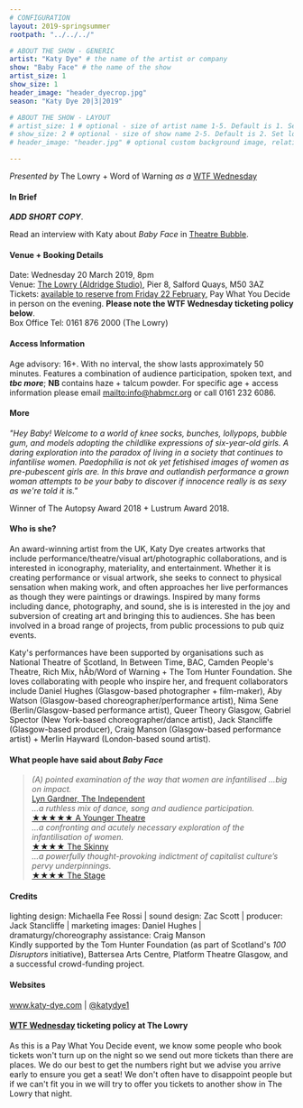 ```yaml
---
# CONFIGURATION
layout: 2019-springsummer
rootpath: "../../../"

# ABOUT THE SHOW - GENERIC
artist: "Katy Dye" # the name of the artist or company
show: "Baby Face" # the name of the show
artist_size: 1
show_size: 1
header_image: "header_dyecrop.jpg"    
season: "Katy Dye 20|3|2019"

# ABOUT THE SHOW - LAYOUT
# artist_size: 1 # optional - size of artist name 1-5. Default is 1. Set longer names to lower values
# show_size: 2 # optional - size of show name 2-5. Default is 2. Set longer names to lower values
# header_image: "header.jpg" # optional custom background image, relative to current page

---
```

*Presented by* The Lowry + Word of Warning *as a* <a href="http://thelowry.com/about-us/festivals-projects/take-a-risk/wtf-wednesday" target="_blank">WTF Wednesday</a>
         
#### In Brief      
***ADD SHORT COPY***.        
         
Read an interview with Katy about *Baby Face* in <a href="http://www.theatrebubble.com/2018/07/edinburgh-fringe-2018-interview-with-katy-dye" target="_blank">Theatre Bubble</a>.         
        
#### Venue + Booking Details           
Date: Wednesday 20 March 2019, 8pm        
Venue: <a href="http://thelowry.com/visit-lowry/how-to-get-here" target="_blank">The Lowry (Aldridge Studio)</a>, Pier 8, Salford Quays, M50 3AZ         
Tickets: <a href="http://www.thelowry.com/whats-on/wtf-wednesday-katy-dye-babyface" target="_blank">available to reserve from Friday 22 February</a>, Pay What You Decide in person on the evening. **Please note the WTF Wednesday ticketing policy below**.          
Box Office Tel: 0161 876 2000 (The Lowry)          
          
#### Access Information        
Age advisory: 16+. With no interval, the show lasts approximately 50 minutes. Features a combination of audience participation, spoken text, and ***tbc more***; **NB** contains haze + talcum powder. For specific age + access information please email <mailto:info@habmcr.org> or call 0161 232 6086.     
             
#### More         
*"Hey Baby! Welcome to a world of knee socks, bunches, lollypops, bubble gum, and models adopting the childlike expressions of six-year-old girls. A daring exploration into the paradox of living in a society that continues to infantilise women. Paedophilia is not ok yet fetishised images of women as pre-pubescent girls are. In this brave and outlandish performance a grown woman attempts to be your baby to discover if innocence really is as sexy as we're told it is."*           
          
Winner of The Autopsy Award 2018 + Lustrum Award 2018.        
         
#### Who is she?        
An award-winning artist from the UK, Katy Dye creates artworks that include performance/theatre/visual art/photographic collaborations, and is interested in iconography, materiality, and entertainment. Whether it is creating performance or visual artwork, she seeks to connect to physical sensation when making work, and often approaches her live performances as though they were paintings or drawings. Inspired by many forms including dance, photography, and sound, she is is interested in the joy and subversion of creating art and bringing this to audiences. She has been involved in a broad range of projects, from public processions to pub quiz events.           
         
Katy's performances have been supported by organisations such as National Theatre of Scotland, In Between Time, BAC, Camden People's Theatre, Rich Mix, hÅb/Word of Warning + The Tom Hunter Foundation. She loves collaborating with people who inspire her, and frequent collaborators include Daniel Hughes (Glasgow-based photographer + film-maker), Aby Watson (Glasgow-based choreographer/performance artist), Nima Sene (Berlin/Glasgow-based performance artist), Queer Theory Glasgow, Gabriel Spector (New York-based choreographer/dance artist), Jack Stancliffe (Glasgow-based producer), Craig Manson (Glasgow-based performance artist) + Merlin Hayward (London-based sound artist).        
           
#### What people have said about *Baby Face*         
>*(A) pointed examination of the way that women are infantilised …big on impact.*<br><a href="http://www.independent.co.uk/arts-entertainment/comedy/reviews/edinburgh-festival-2018-fringe-shows-review-lyn-gardner-everything-not-saved-lights-over-tesco-a8500736.html" target="_blank">Lyn Gardner, The Independent</a><br>*…a ruthless mix of dance, song and audience participation.*<br><a href="http://www.ayoungertheatre.com/review-edinburgh-fringe-festival-baby-face-summerhall" target="_blank">★★★★★ A Younger Theatre</a><br>*…a confronting and acutely necessary exploration of the infantilisation of women.*<br><a href="http://www.theskinny.co.uk/festivals/edinburgh-fringe/theatre/baby-face-summerhall" target="_blank">★★★★ The Skinny</a><br>*…a powerfully thought-provoking indictment of capitalist culture’s pervy underpinnings.*<br><a href="http://www.thestage.co.uk/reviews/2018/baby-face-review-summerhall-edinburgh-effectively-disturbing-performance-piece" target="_blank">★★★★ The Stage</a>        
        
#### Credits          
lighting design: Michaella Fee Rossi | sound design: Zac Scott | producer: Jack Stancliffe | marketing images: Daniel Hughes | dramaturgy/choreography assistance: Craig Manson<br>Kindly supported by the Tom Hunter Foundation (as part of Scotland's *100 Disruptors* initiative), Battersea Arts Centre, Platform Theatre Glasgow, and a successful crowd-funding project.         
           
#### Websites          
<a href="http://www.katy-dye.com/baby-face" target="_blank">www.katy-dye.com</a> | <a href="http://twitter.com/katydye1" target="_blank">@katydye1</a>        
        
#### <a href="http://thelowry.com/about-us/festivals-projects/take-a-risk/wtf-wednesday" target="_blank">WTF Wednesday</a> ticketing policy at The Lowry         
As this is a Pay What You Decide event, we know some people who book tickets won't turn up on the night so we send out more tickets than there are places. We do our best to get the numbers right but we advise you arrive early to ensure you get a seat! We don't often have to disappoint people but if we can't fit you in we will try to offer you tickets to another show in The Lowry that night.
